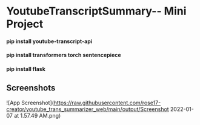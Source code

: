 # YoutubeTranscriptSummary-- Mini Project

#### pip install youtube-transcript-api
#### pip install transformers torch sentencepiece
#### pip install flask

## Screenshots

![App Screenshot](https://raw.githubusercontent.com/rose17-creator/youtube_trans_summarizer_web/main/output/Screenshot 2022-01-07 at 1.57.49 AM.png)

